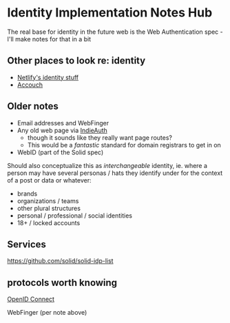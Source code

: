 # Identity Implementation Notes Hub

The real base for identity in the future web is the Web Authentication spec - I'll make notes for that in a bit

## Other places to look re: identity

- [Netlify's identity stuff](ecf44896-fd0c-402a-99a9-b648f5319060.md)
- [Accouch](1ae14fdb-5356-456a-a12f-89513f3a50ef.md)

## Older notes

- Email addresses and WebFinger
- Any old web page via [IndieAuth](https://indieauth.com/)
  - though it sounds like they really want page routes?
  - This would be a *fantastic* standard for domain registrars to get in on
- WebID (part of the Solid spec)

Should also conceptualize this as *interchangeable* identity, ie. where a person may have several personas / hats they identify under for the context of a post or data or whatever:

- brands
- organizations / teams
- other plural structures
- personal / professional / social identities
- 18+ / locked accounts

## Services

https://github.com/solid/solid-idp-list

## protocols worth knowing

[OpenID Connect](https://openid.net/connect/faq/)

WebFinger (per note above)
